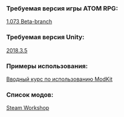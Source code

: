 ### Требуемая версия игры ATOM RPG:
[1.073 Beta-branch](https://store.steampowered.com/app/552620)

### Требуемая версия Unity:
[2018.3.5](https://unity3d.com/ru/get-unity/download?ref=personal)

### Примеры использования:
[Вводный курс по использованию ModKit](https://steamcommunity.com/sharedfiles/filedetails/?id=1657083263)

### Список модов:
[Steam Workshop](https://steamcommunity.com/app/552620/workshop)
